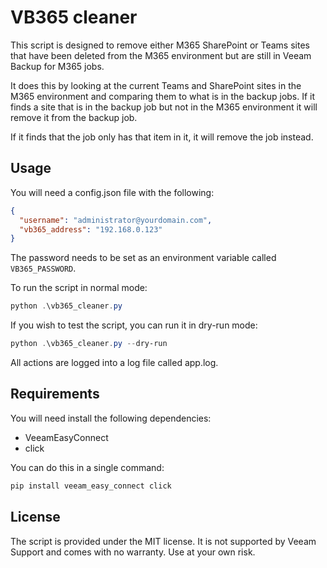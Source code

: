 # VB365 cleaner

This script is designed to remove either M365 SharePoint or Teams sites that have been deleted from the M365 environment but are still in Veeam Backup for M365 jobs.

It does this by looking at the current Teams and SharePoint sites in the M365 environment and comparing them to what is in the backup jobs. If it finds a site that is in the backup job but not in the M365 environment it will remove it from the backup job.

If it finds that the job only has that item in it, it will remove the job instead.

## Usage

You will need a config.json file with the following:

```json
{
  "username": "administrator@yourdomain.com",
  "vb365_address": "192.168.0.123"
}
```

The password needs to be set as an environment variable called `VB365_PASSWORD`.

To run the script in normal mode:

```powershell
python .\vb365_cleaner.py
```

If you wish to test the script, you can run it in dry-run mode:

```powershell
python .\vb365_cleaner.py --dry-run
```

All actions are logged into a log file called app.log.

## Requirements

You will need install the following dependencies:

- VeeamEasyConnect
- click

You can do this in a single command:

```powershell
pip install veeam_easy_connect click
```

## License

The script is provided under the MIT license. It is not supported by Veeam Support and comes with no warranty. Use at your own risk.
